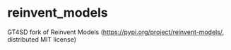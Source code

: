 # reinvent_models
GT4SD fork of Reinvent Models (https://pypi.org/project/reinvent-models/, distributed MIT license)
